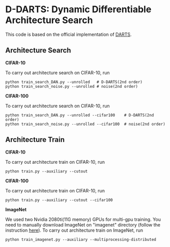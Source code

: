 # D-DARTS: Dynamic Differentiable Architecture Search
This code is based on the official implementation of [DARTS](https://github.com/quark0/darts).


## Architecture Search
**CIFAR-10**

To carry out architecture search on CIFAR-10, run
```
python train_search_DAN.py --unrolled   # D-DARTS(2nd order)
python train_search_noise.py --unrolled # noise(2nd order)
```

**CIFAR-100**

To carry out architecture search on CIFAR-10, run
```
python train_search_DAN.py --unrolled --cifar100    # D-DARTS(2nd order)
python train_search_noise.py --unrolled --cifar100  # noise(2nd order)
```


## Architecture Train
**CIFAR-10**

To carry out architecture train on CIFAR-10, run
```
python train.py --auxiliary --cutout
```
**CIFAR-100**

To carry out architecture train on CIFAR-10, run
```
python train.py --auxiliary --cutout --cifar100
```
**ImageNet**

We used two Nvidia 2080ti(11G memory) GPUs for multi-gpu training. 
You need to manually download ImageNet on "imagenet" directory (follow the instruction [here](https://github.com/pytorch/examples/tree/master/imagenet)).
 To carry out architecture train on ImageNet, run
```
python train_imagenet.py --auxiliary --multiprocessing-distributed  
```